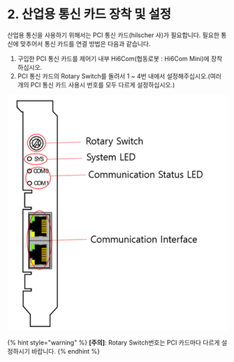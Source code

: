 # 2. 산업용 통신 카드 장착 및 설정

산업용 통신을 사용하기 위해서는 PCI 통신 카드(hilscher 사)가 필요합니다. 필요한 통신에 맞추어서 통신 카드를 연결 방법은 다음과 같습니다.

1. 구입한 PCI 통신 카드를 제어기 내부 Hi6Com(협동로봇 : Hi6Com Mini)에 장착하십시오.
2. PCI 통신 카드의 Rotary Switch를 돌려서 1 \~ 4번 내에서 설정해주십시오.(여러 개의 PCI 통신 카드 사용시 번호를 모두 다르게 설정하십시오.)

![그림 2 LCD 로봇 시스템의 기본 구성](<.gitbook/assets/image (14).png>)

{% hint style="warning" %}
**\[주의]**: Rotary Switch번호는 PCI 카드마다 다르게 설정하시기 바랍니다.
{% endhint %}

